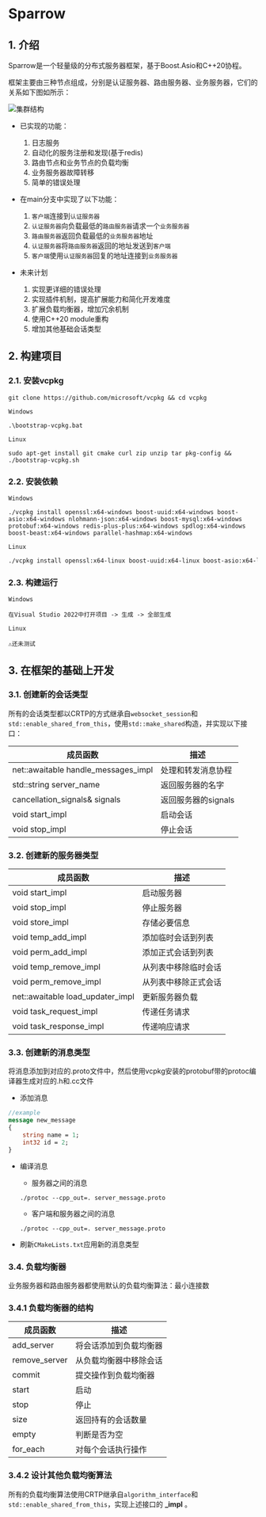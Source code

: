 # Sparrow

## 1. 介绍
Sparrow是一个轻量级的分布式服务器框架，基于Boost.Asio和C++20协程。

框架主要由三种节点组成，分别是认证服务器、路由服务器、业务服务器，它们的关系如下图如所示：

![集群结构]("https://github.com/XYMonline/Sparrow/images/Cluster_structure.jpg")

- 已实现的功能：

    1. 日志服务
    2. 自动化的服务注册和发现(基于redis)
    3. 路由节点和业务节点的负载均衡
    4. 业务服务器故障转移
    5. 简单的错误处理

- 在main分支中实现了以下功能：

    1. `客户端`连接到`认证服务器`
    2. `认证服务器`向负载最低的`路由服务器`请求一个`业务服务器`
    3. `路由服务器`返回负载最低的`业务服务器`地址
    4. `认证服务器`将`路由服务器`返回的地址发送到`客户端`
    5. `客户端`使用`认证服务器`回复的地址连接到`业务服务器`

- 未来计划
    1. 实现更详细的错误处理
    2. 实现插件机制，提高扩展能力和简化开发难度
    3. 扩展负载均衡器，增加冗余机制
    4. 使用C++20 module重构
    5. 增加其他基础会话类型

## 2. 构建项目

### 2.1. 安装vcpkg
```shell
git clone https://github.com/microsoft/vcpkg && cd vcpkg
```
`Windows`
```shell
.\bootstrap-vcpkg.bat
```
`Linux `
```shell
sudo apt-get install git cmake curl zip unzip tar pkg-config && ./bootstrap-vcpkg.sh
```

### 2.2. 安装依赖
`Windows`
```shell
./vcpkg install openssl:x64-windows boost-uuid:x64-windows boost-asio:x64-windows nlohmann-json:x64-windows boost-mysql:x64-windows protobuf:x64-windows redis-plus-plus:x64-windows spdlog:x64-windows boost-beast:x64-windows parallel-hashmap:x64-windows
```

`Linux`
```bash
./vcpkg install openssl:x64-linux boost-uuid:x64-linux boost-asio:x64-linux nlohmann-json:x64-linux boost-mysql:x64-linux protobuf:x64-linux redis-plus-plus:x64-linux spdlog:x64-linuxlinux boost-beast:x64-linux parallel-hashmap:x64-linux
```

### 2.3. 构建运行

`Windows`
```
在Visual Studio 2022中打开项目 -> 生成 -> 全部生成
```

`Linux`
```
⚠️还未测试
```

## 3. 在框架的基础上开发

### 3.1. 创建新的会话类型

所有的会话类型都以CRTP的方式继承自`websocket_session`和`std::enable_shared_from_this`，使用`std::make_shared`构造，并实现以下接口：

| 成员函数 | 描述 |
| --- | --- |
| net::awaitable<void> handle_messages_impl | 处理和转发消息协程 |
| std::string server_name | 返回服务器的名字 |
| cancellation_signals& signals | 返回服务器的signals |
| void start_impl | 启动会话 |
| void stop_impl | 停止会话 |

### 3.2. 创建新的服务器类型

| 成员函数 | 描述 |
| --- | --- |
| void start_impl | 启动服务器 |
| void stop_impl | 停止服务器 |
| void store_impl | 存储必要信息 |
| void temp_add_impl | 添加临时会话到列表 |
| void perm_add_impl | 添加正式会话到列表 |
| void temp_remove_impl | 从列表中移除临时会话 |
| void perm_remove_impl | 从列表中移除正式会话 |
| net::awaitable<void> load_updater_impl | 更新服务器负载 |
| void task_request_impl | 传递任务请求 |
| void task_response_impl | 传递响应请求 |

### 3.3. 创建新的消息类型
将消息添加到对应的.proto文件中，然后使用vcpkg安装的protobuf带的protoc编译器生成对应的.h和.cc文件
- 添加消息
```proto
//example
message new_message
{
	string name = 1;
	int32 id = 2;
}
```
- 编译消息
    - 服务器之间的消息
    ```shell
    ./protoc --cpp_out=. server_message.proto
    ```
    - 客户端和服务器之间的消息
    ```shell
    ./protoc --cpp_out=. server_message.proto
    ```

- 刷新`CMakeLists.txt`应用新的消息类型

### 3.4. 负载均衡器
业务服务器和路由服务器都使用默认的负载均衡算法：最小连接数

### 3.4.1 负载均衡器的结构
| 成员函数 | 描述 |
| --- | --- |
| add_server | 将会话添加到负载均衡器 |
| remove_server | 从负载均衡器中移除会话 |
| commit | 提交操作到负载均衡器 |
| start | 启动 |
| stop | 停止 |
| size | 返回持有的会话数量 |
| empty | 判断是否为空 |
| for_each | 对每个会话执行操作 |

### 3.4.2 设计其他负载均衡算法
所有的负载均衡算法使用CRTP继承自`algorithm_interface`和`std::enable_shared_from_this`，实现上述接口的 **_impl** 。
